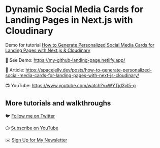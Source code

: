 # Dynamic Social Media Cards for Landing Pages in Next.js with Cloudinary

Demo for tutorial [How to Generate Personalized Social Media Cards for Landing Pages with Next.js & Cloudinary](https://www.youtube.com/watch?v=WYTjd3yl5-g)

🚀 See Demo: https://my-github-landing-page.netlify.app/

📝 Article: https://spacejelly.dev/posts/how-to-generate-personalized-social-media-cards-for-landing-pages-with-next-js-cloudinary/

📺 YouTube: https://www.youtube.com/watch?v=WYTjd3yl5-g

## More tutorials and walkthroughs

🐦 [Follow me on Twitter](https://twitter.com/colbyfayock)

📺 [Subscribe on YouTube](https://www.youtube.com/colbyfayock)

✉️ [Sign Up for My Newsletter](https://colbyfayock.com/newsletter)
